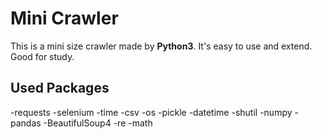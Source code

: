 # Mini Crawler
This is a mini size crawler made by **Python3**. It's easy to use and extend. Good for study.

## Used Packages
-requests
-selenium
-time
-csv
-os
-pickle
-datetime
-shutil
-numpy
-pandas
-BeautifulSoup4
-re
-math
